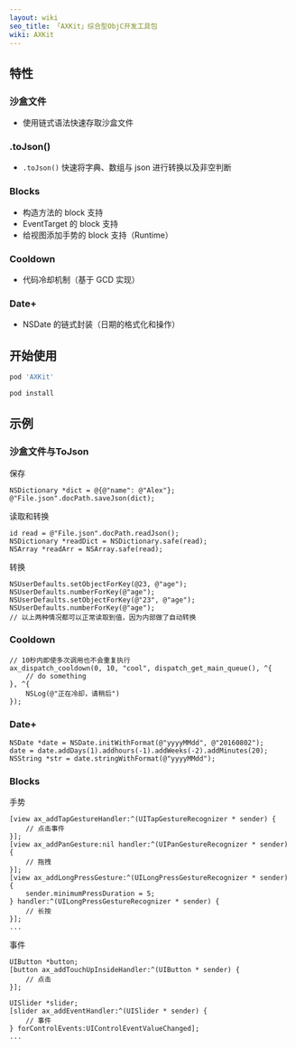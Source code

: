 ```yaml
---
layout: wiki
seo_title: 「AXKit」综合型ObjC开发工具包
wiki: AXKit
---
```


<!-- more -->

## 特性

### 沙盒文件

- 使用链式语法快速存取沙盒文件

### .toJson()

- `.toJson()` 快速将字典、数组与 json 进行转换以及非空判断

### Blocks

* 构造方法的 block 支持
* EventTarget 的 block 支持
* 给视图添加手势的 block 支持（Runtime）

### Cooldown

* 代码冷却机制（基于 GCD 实现）

### Date+

* NSDate 的链式封装（日期的格式化和操作）


## 开始使用

```ruby 在 Podfile 中添加：
pod 'AXKit'
```

```sh 然后执行：
pod install
```

## 示例

### 沙盒文件与ToJson

保存

```ObjC
NSDictionary *dict = @{@"name": @"Alex"};
@"File.json".docPath.saveJson(dict);
```

读取和转换

```ObjC
id read = @"File.json".docPath.readJson();
NSDictionary *readDict = NSDictionary.safe(read);
NSArray *readArr = NSArray.safe(read);
```
转换
```ObjC
NSUserDefaults.setObjectForKey(@23, @"age");
NSUserDefaults.numberForKey(@"age");
NSUserDefaults.setObjectForKey(@"23", @"age");
NSUserDefaults.numberForKey(@"age");
// 以上两种情况都可以正常读取到值，因为内部做了自动转换
```

### Cooldown

```ObjC
// 10秒内即使多次调用也不会重复执行
ax_dispatch_cooldown(0, 10, "cool", dispatch_get_main_queue(), ^{
    // do something
}, ^{
    NSLog(@"正在冷却，请稍后")
});
```

### Date+

```ObjC
NSDate *date = NSDate.initWithFormat(@"yyyyMMdd", @"20160802");
date = date.addDays(1).addhours(-1).addWeeks(-2).addMinutes(20);
NSString *str = date.stringWithFormat(@"yyyyMMdd");
```

### Blocks

手势

```ObjC
[view ax_addTapGestureHandler:^(UITapGestureRecognizer * sender) {
    // 点击事件
}];
[view ax_addPanGesture:nil handler:^(UIPanGestureRecognizer * sender) {
    // 拖拽
}];
[view ax_addLongPressGesture:^(UILongPressGestureRecognizer * sender) {
    sender.minimumPressDuration = 5;
} handler:^(UILongPressGestureRecognizer * sender) {
    // 长按
}];
...
```

事件

```ObjC
UIButton *button;
[button ax_addTouchUpInsideHandler:^(UIButton * sender) {
    // 点击
}];

UISlider *slider;
[slider ax_addEventHandler:^(UISlider * sender) {
    // 事件
} forControlEvents:UIControlEventValueChanged];
...
```
